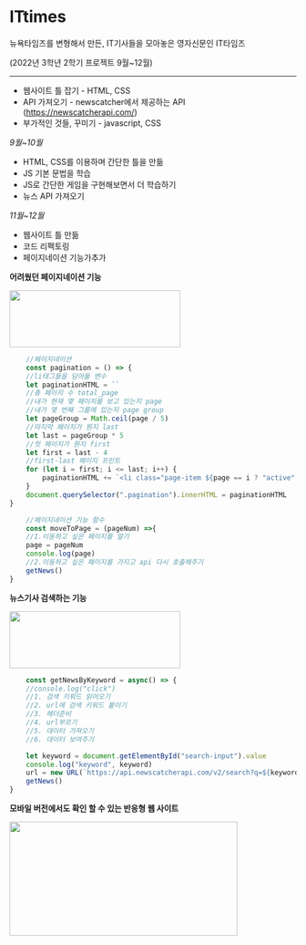 # ITtimes
뉴욕타임즈를 변형해서 만든, IT기사들을 모아놓은 영자신문인 IT타임즈

(2022년 3학년 2학기 프로젝트 9월~12월)

*************************



* 웹사이트 틀 잡기 - HTML, CSS
* API 가져오기 - newscatcher에서 제공하는 API (https://newscatcherapi.com/)
* 부가적인 것들, 꾸미기 - javascript, CSS

_9월~10월_
- HTML, CSS를 이용하며 간단한 틀을 만듦
- JS 기본 문법을 학습
- JS로 간단한 게임을 구현해보면서 더 학습하기
- 뉴스 API 가져오기

_11월~12월_
- 웹사이트 틀 만듦
- 코드 리펙토링
- 페이지네이션 기능가추가




**어려웠던 페이지네이션 기능**

<img src="https://user-images.githubusercontent.com/68066598/221126877-dee7bfe2-fded-41e3-9d7c-c983010e649f.png" width="300" height="100">

```js
    //페이지네이션
    const pagination = () => {
    //li태그들을 담아둘 변수
    let paginationHTML = ``
    //총 페이지 수 total_page
    //내가 현재 몇 페이지를 보고 있는지 page
    //내가 몇 번째 그룹에 있는지 page group
    let pageGroup = Math.ceil(page / 5)
    //마지막 페이지가 뭔지 last
    let last = pageGroup * 5
    //첫 페이지가 뭔지 first
    let first = last - 4
    //first-last 페이지 프린트
    for (let i = first; i <= last; i++) {
        paginationHTML += `<li class="page-item ${page == i ? "active" : ""}"><a class="page-link" href="#" onclick="moveToPage(${i})">${i}</a></li>`
    }
    document.querySelector(".pagination").innerHTML = paginationHTML
}

    //페이지네이션 기능 함수
    const moveToPage = (pageNum) =>{
    //1.이동하고 싶은 페이지를 알기
    page = pageNum
    console.log(page)
    //2.이동하고 싶은 페이지를 가지고 api 다시 호출해주기
    getNews()
}
```


**뉴스기사 검색하는 기능**

<img src="https://user-images.githubusercontent.com/68066598/221130033-2447a864-b27c-43ce-ba72-9fc29d67a6d6.png" width="300" height="100">

```js
    const getNewsByKeyword = async() => {
    //console.log("click")
    //1. 검색 키워드 읽어오기
    //2. url에 검색 키워드 붙이기
    //3. 헤더준비
    //4. url부르기
    //5. 데이터 가져오기
    //6. 데이터 보여주기

    let keyword = document.getElementById("search-input").value
    console.log("keyword", keyword)
    url = new URL(`https://api.newscatcherapi.com/v2/search?q=${keyword}&page_size=10&topic=tech`) //newcatcherapi.com 에서 searchnews 헤드라인 가져오기
    getNews()
}
```


**모바일 버전에서도 확인 할 수 있는 반응형 웹 사이트**

<img src="https://user-images.githubusercontent.com/68066598/221130954-710d4d23-2c64-4852-bd41-c9f352abaf9a.png" width="400" height="200">

